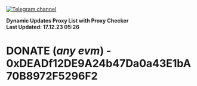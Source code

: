 [![Telegram channel](https://img.shields.io/endpoint?url=https://runkit.io/damiankrawczyk/telegram-badge/branches/master?url=https://t.me/n4z4v0d)](https://t.me/n4z4v0d) 

**Dynamic Updates Proxy List with Proxy Checker**  
**Last Updated: 17.12.23 05:26**

# DONATE (_any evm_) - 0xDEADf12DE9A24b47Da0a43E1bA70B8972F5296F2
